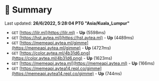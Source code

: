 # 📖 Summary
Last updated: **26/6/2022, 5:28:04 PTG "Asia/Kuala_Lumpur"**

- `GET` [https://lilr.ml](https://lilr.ml) - **Up** (5598ms)
- `GET` [https://hst.aytea.ml](https://hst.aytea.ml) - **Up** (4489ms)
- `GET` [https://memeapi.aytea.ml/gimme](https://memeapi.aytea.ml/gimme) - **Up** (4727ms)
- `GET` [https://color.aytea.ml/4b31d6.png](https://color.aytea.ml/4b31d6.png) - **Up** (1623ms)
- `GET` [https://memeapi.aytea.ml](https://memeapi.aytea.ml) - **Up** (166ms)
- `GET` [https://memeapi.aytea14.repl.co/gimme](https://memeapi.aytea14.repl.co/gimme) - **Up** (744ms)
